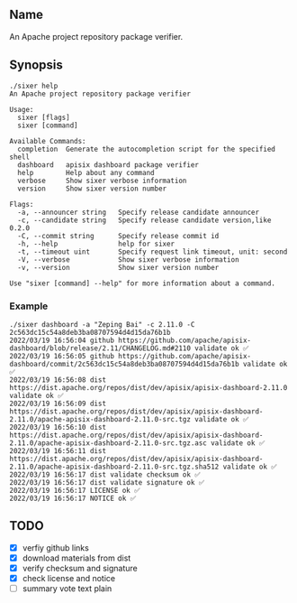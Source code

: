 <!--
  ~ Copyright 2022 kwanhur
  ~
  ~ Licensed under the Apache License, Version 2.0 (the "License");
  ~ you may not use this file except in compliance with the License.
  ~ You may obtain a copy of the License at
  ~
  ~ http://www.apache.org/licenses/LICENSE-2.0
  ~
  ~ Unless required by applicable law or agreed to in writing, software
  ~ distributed under the License is distributed on an "AS IS" BASIS,
  ~ WITHOUT WARRANTIES OR CONDITIONS OF ANY KIND, either express or implied.
  ~ See the License for the specific language governing permissions and
  ~ limitations under the License.
  ~
-->
## Name
An Apache project repository package verifier.

## Synopsis

```shell
./sixer help
An Apache project repository package verifier

Usage:
  sixer [flags]
  sixer [command]

Available Commands:
  completion  Generate the autocompletion script for the specified shell
  dashboard   apisix dashboard package verifier
  help        Help about any command
  verbose     Show sixer verbose information
  version     Show sixer version number

Flags:
  -a, --announcer string   Specify release candidate announcer
  -c, --candidate string   Specify release candidate version,like 0.2.0
  -C, --commit string      Specify release commit id
  -h, --help               help for sixer
  -t, --timeout uint       Specify request link timeout, unit: second
  -V, --verbose            Show sixer verbose information
  -v, --version            Show sixer version number

Use "sixer [command] --help" for more information about a command.
```

### Example
```shell
./sixer dashboard -a "Zeping Bai" -c 2.11.0 -C 2c563dc15c54a8deb3ba08707594d4d15da76b1b 
2022/03/19 16:56:04 github https://github.com/apache/apisix-dashboard/blob/release/2.11/CHANGELOG.md#2110 validate ok ✅
2022/03/19 16:56:05 github https://github.com/apache/apisix-dashboard/commit/2c563dc15c54a8deb3ba08707594d4d15da76b1b validate ok ✅
2022/03/19 16:56:08 dist https://dist.apache.org/repos/dist/dev/apisix/apisix-dashboard-2.11.0 validate ok ✅
2022/03/19 16:56:09 dist https://dist.apache.org/repos/dist/dev/apisix/apisix-dashboard-2.11.0/apache-apisix-dashboard-2.11.0-src.tgz validate ok ✅
2022/03/19 16:56:10 dist https://dist.apache.org/repos/dist/dev/apisix/apisix-dashboard-2.11.0/apache-apisix-dashboard-2.11.0-src.tgz.asc validate ok ✅
2022/03/19 16:56:11 dist https://dist.apache.org/repos/dist/dev/apisix/apisix-dashboard-2.11.0/apache-apisix-dashboard-2.11.0-src.tgz.sha512 validate ok ✅
2022/03/19 16:56:17 dist validate checksum ok ✅
2022/03/19 16:56:17 dist validate signature ok ✅
2022/03/19 16:56:17 LICENSE ok ✅
2022/03/19 16:56:17 NOTICE ok ✅
```

## TODO
- [x] verfiy github links
- [x] download materials from dist
- [x] verify checksum and signature
- [x] check license and notice
- [ ] summary vote text plain
